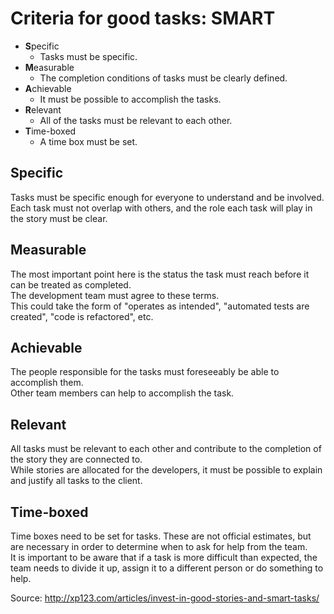Criteria for good tasks: **SMART**
===================================

* **S**pecific
  * Tasks must be specific.
* **M**easurable
  * The completion conditions of tasks must be clearly defined.
* **A**chievable
  * It must be possible to accomplish the tasks.
* **R**elevant
  * All of the tasks must be relevant to each other.
* **T**ime-boxed
  * A time box must be set.

## Specific

Tasks must be specific enough for everyone to understand and be involved.  
Each task must not overlap with others, and the role each task will play in the story must be clear. 

## Measurable

The most important point here is the status the task must reach before it can be treated as completed.  
The development team must agree to these terms.  
This could take the form of "operates as intended", "automated tests are created", "code is refactored", etc.

## Achievable

The people responsible for the tasks must foreseeably be able to accomplish them.  
Other team members can help to accomplish the task.

## Relevant

All tasks must be relevant to each other and contribute to the completion of the story they are connected to.  
While stories are allocated for the developers, it must be possible to explain and justify all tasks to the client.  

## Time-boxed

Time boxes need to be set for tasks. These are not official estimates, but are necessary in order to determine when to ask for help from the team.  
It is important to be aware that if a task is more difficult than expected, the team needs to divide it up, assign it to a different person or do something to help.  

Source: http://xp123.com/articles/invest-in-good-stories-and-smart-tasks/